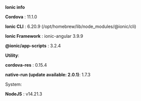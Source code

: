 **Ionic info**

**Cordova**           : 11.1.0
 
**Ionic CLI**         : 6.20.9 (/opt/homebrew/lib/node_modules/@ionic/cli)
 
**Ionic Framework**   : ionic-angular 3.9.9
 
 **@ionic/app-scripts** : 3.2.4

 **Utility**:

   **cordova-res**                          : 0.15.4


   **native-run (update available: 2.0.1)**: 1.7.3

System:

**NodeJS** : v14.21.3 

 

